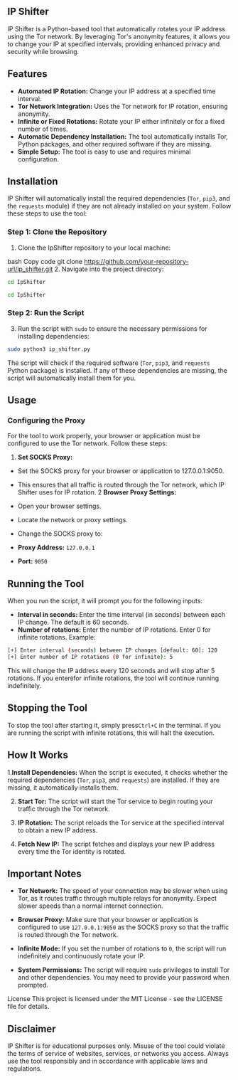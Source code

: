 ## IP Shifter
IP Shifter is a Python-based tool that automatically rotates your IP address using the Tor network. By leveraging Tor's anonymity features, it allows you to change your IP at specified intervals, providing enhanced privacy and security while browsing.

## Features
- **Automated IP Rotation:** Change your IP address at a specified time interval.
- **Tor Network Integration:** Uses the Tor network for IP rotation, ensuring anonymity.
- **Infinite or Fixed Rotations:** Rotate your IP either infinitely or for a fixed number of times.
- **Automatic Dependency Installation:** The tool automatically installs Tor, Python packages, and other required software if they are missing.
- **Simple Setup:** The tool is easy to use and requires minimal configuration.
## Installation
IP Shifter will automatically install the required dependencies (`Tor`, `pip3`, and the `requests` module) if they are not already installed on your system. Follow these steps to use the tool:

### Step 1: Clone the Repository
1. Clone the IpShifter repository to your local machine:

bash
Copy code
git clone https://github.com/your-repository-url/ip_shifter.git
2. Navigate into the project directory:

```bash
cd IpShifter
```
```bash
cd IpShifter
```
### Step 2: Run the Script
3. Run the script with `sudo` to ensure the necessary permissions for installing dependencies:
```bash
sudo python3 ip_shifter.py
```
The script will check if the required software (`Tor`, `pip3`, and `requests` Python package) is installed. If any of these dependencies are missing, the script will automatically install them for you.

## Usage
### Configuring the Proxy
For the tool to work properly, your browser or application must be configured to use the Tor network. Follow these steps:

1. **Set SOCKS Proxy:**

- Set the SOCKS proxy for your browser or application to 127.0.0.1:9050.
- This ensures that all traffic is routed through the Tor network, which IP Shifter uses for IP rotation.
2 **Browser Proxy Settings:**

- Open your browser settings.
- Locate the network or proxy settings.
- Change the SOCKS proxy to:
- **Proxy Address:** `127.0.0.1`
- **Port:** `9050`
## Running the Tool
When you run the script, it will prompt you for the following inputs:

- **Interval in seconds:** Enter the time interval (in seconds) between each IP change. The default is 60 seconds.
- **Number of rotations:** Enter the number of IP rotations. Enter 0 for infinite rotations.
Example:

```bash
[+] Enter interval (seconds) between IP changes [default: 60]: 120
[+] Enter number of IP rotations (0 for infinite): 5
```
This will change the IP address every 120 seconds and will stop after 5 rotations. If you enter`0`for infinite rotations, the tool will continue running indefinitely.

## Stopping the Tool
To stop the tool after starting it, simply press`Ctrl+C` in the terminal. If you are running the script with infinite rotations, this will halt the execution.

## How It Works
1.**Install Dependencies:** When the script is executed, it checks whether the required dependencies (`Tor`, `pip3`, and `requests`) are installed. If they are missing, it automatically installs them.

2. **Start Tor:** The script will start the Tor service to begin routing your traffic through the Tor network.

3. **IP Rotation:** The script reloads the Tor service at the specified interval to obtain a new IP address.

4. **Fetch New IP:** The script fetches and displays your new IP address every time the Tor identity is rotated.

## Important Notes
- **Tor Network:** The speed of your connection may be slower when using Tor, as it routes traffic through multiple relays for anonymity. Expect slower speeds than a normal internet connection.

- **Browser Proxy:** Make sure that your browser or application is configured to use `127.0.0.1:9050` as the SOCKS proxy so that the traffic is routed through the Tor network.

- **Infinite Mode:** If you set the number of rotations to `0`, the script will run indefinitely and continuously rotate your IP.

- **System Permissions:** The script will require `sudo` privileges to install Tor and other dependencies. You may need to provide your password when prompted.

License
This project is licensed under the MIT License - see the LICENSE file for details.

## Disclaimer
IP Shifter is for educational purposes only. Misuse of the tool could violate the terms of service of websites, services, or networks you access. Always use the tool responsibly and in accordance with applicable laws and regulations.

